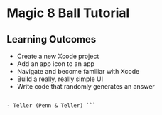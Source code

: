 # Magic 8 Ball Tutorial


## Learning Outcomes
 - Create a new Xcode project
 - Add an app icon to an app
 - Navigate and become familiar with Xcode
 - Build a really, really simple UI
 - Write code that randomly generates an answer


``` "Sometimes, magic is just someone spending more time on something than anyone else might reasonably expect."

- Teller (Penn & Teller) ```
